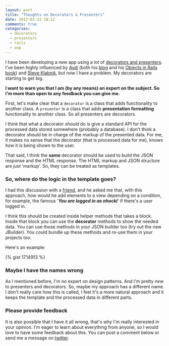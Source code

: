 ```yaml
---
layout: post
title: "Thoughts on Decorators & Presenters"
date: 2012-01-31 18:12
comments: true
categories: 
  - decorators
  - presenters
  - rails
  - oop
---
```


I have been developing a new app using a lot of [decorators and presenters](http://blog.nhocki.com/2012/01/10/simple-presenters--decorators-on-rails/). I've been highly influenced by [Avdi](http://about.avdi.org/) (both his [blog](http://avdi.org/devblog/) and his [Objects in Rails book](http://avdi.org/devblog/2011/11/15/early-access-beta-of-objects-on-rails-now-available-2/)) and [Steve Klabnik](http://steveklabnik.com), but now I have a problem. My decorators are starting to get big.

**I want to warn you that I am (by any means) an expert on the subject. So I'm more than open to any feedback you can give me.**

First, let's make clear that a `decorator` is a class that adds functionality to another class. A `presenter` is a class that adds **presentation formatting** functionality to another class. So all presenters are decorators.

I think that what a decorator *should* do is give a standard API for the processed data stored somewhere (probably a database). I don't think a decorator should be in charge of the markup of the presented data. For me, it makes no sense that the decorator (that is processed data for me), knows *how* it is being shown to the user.

That said, I think the **same** decorator should be used to build the JSON response and the HTML response. The HTML markup and JSON structure are *just* \'markup\'. So, they can be treated as templates.

### So, where do the logic in the template goes?

I had this discussion with a [friend](http://mheroin.com/), and he asked me that, with this approach, how would he add elements to a view depending on a condition, for example, the famous \'***You are logged in as nhocki***\' if there's a user logged in.

I think this should be created inside helper methods that takes a block. Inside that block you can use the **decorator** methods to show the needed data. You can use those methods in your JSON builder too (try out the new JBuilder). You could bundle up these methods and re-use them in your projects too.  

Here's an example:

{% gist 1714913 %}

### Maybe I have the names wrong

As I mentioned before, I'm no expert on design patterns. And I'm pretty *new* to presenters and decorators. So, maybe my approach has a different name. I don't really care how this is called, I feel it's a more natural approach and it keeps the template and the processed data in different parts.

### Please provide feedback

It is also possible that I have it all wrong, that's why I'm really interested in your opinion. I'm eager to learn about everything from anyone, so I would love to have some feedback about this. You can post a comment below or send me a message on [twitter](http://twitter.com/nhocki).